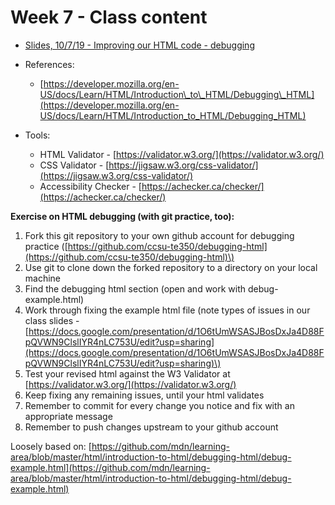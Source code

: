 # Week 7 - Class content

* [Slides, 10/7/19 - Improving our HTML code - debugging](https://docs.google.com/presentation/d/1O6tUmWSASJBosDxJa4D88FpQVWN9ClslIYR4nLC753U/edit?usp=sharing)
* References:

  * [https://developer.mozilla.org/en-US/docs/Learn/HTML/Introduction\_to\_HTML/Debugging\_HTML](https://developer.mozilla.org/en-US/docs/Learn/HTML/Introduction_to_HTML/Debugging_HTML)

* Tools:
  * HTML Validator - [https://validator.w3.org/](https://validator.w3.org/)
  * CSS Validator - [https://jigsaw.w3.org/css-validator/](https://jigsaw.w3.org/css-validator/)
  * Accessibility Checker - [https://achecker.ca/checker/](https://achecker.ca/checker/)

**Exercise on HTML debugging \(with git practice, too\):**

1. Fork this git repository to your own github account for debugging practice \([https://github.com/ccsu-te350/debugging-html](https://github.com/ccsu-te350/debugging-html)\)
2. Use git to clone down the forked repository to a directory on your local machine
3. Find the debugging html section \(open and work with debug-example.html\)
4. Work through fixing the example html file \(note types of issues in our class slides - [https://docs.google.com/presentation/d/1O6tUmWSASJBosDxJa4D88FpQVWN9ClslIYR4nLC753U/edit?usp=sharing](https://docs.google.com/presentation/d/1O6tUmWSASJBosDxJa4D88FpQVWN9ClslIYR4nLC753U/edit?usp=sharing)\)
5. Test your revised html against the W3 Validator at [https://validator.w3.org/](https://validator.w3.org/)
6. Keep fixing any remaining issues, until your html validates
7. Remember to commit for every change you notice and fix with an appropriate message
8. Remember to push changes upstream to your github account

 Loosely based on: [https://github.com/mdn/learning-area/blob/master/html/introduction-to-html/debugging-html/debug-example.html](https://github.com/mdn/learning-area/blob/master/html/introduction-to-html/debugging-html/debug-example.html)

